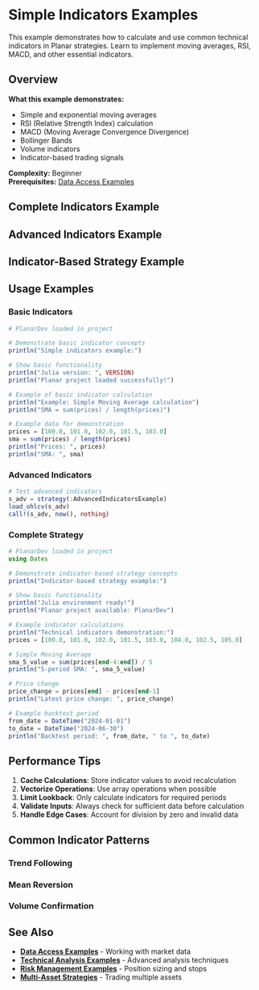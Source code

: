 # Simple Indicators Examples

This example demonstrates how to calculate and use common technical indicators in Planar strategies. Learn to implement moving averages, RSI, MACD, and other essential indicators.

## Overview

**What this example demonstrates:**
- Simple and exponential moving averages
- RSI (Relative Strength Index) calculation
- MACD (Moving Average Convergence Divergence)
- Bollinger Bands
- Volume indicators
- Indicator-based trading signals

**Complexity:** Beginner  
**Prerequisites:** [Data Access Examples](data-access.md)

## Complete Indicators Example


## Advanced Indicators Example


## Indicator-Based Strategy Example


## Usage Examples

### Basic Indicators
```julia
# PlanarDev loaded in project

# Demonstrate basic indicator concepts
println("Simple indicators example:")

# Show basic functionality
println("Julia version: ", VERSION)
println("Planar project loaded successfully!")

# Example of basic indicator calculation
println("Example: Simple Moving Average calculation")
println("SMA = sum(prices) / length(prices)")

# Example data for demonstration
prices = [100.0, 101.0, 102.0, 101.5, 103.0]
sma = sum(prices) / length(prices)
println("Prices: ", prices)
println("SMA: ", sma)
```

### Advanced Indicators
```julia
# Test advanced indicators
s_adv = strategy(:AdvancedIndicatorsExample)
load_ohlcv(s_adv)
call!(s_adv, now(), nothing)
```

### Complete Strategy
```julia
# PlanarDev loaded in project
using Dates

# Demonstrate indicator-based strategy concepts
println("Indicator-based strategy example:")

# Show basic functionality
println("Julia environment ready!")
println("Planar project available: PlanarDev")

# Example indicator calculations
println("Technical indicators demonstration:")
prices = [100.0, 101.0, 102.0, 101.5, 103.0, 104.0, 102.5, 105.0]

# Simple Moving Average
sma_5_value = sum(prices[end-4:end]) / 5
println("5-period SMA: ", sma_5_value)

# Price change
price_change = prices[end] - prices[end-1]
println("Latest price change: ", price_change)

# Example backtest period
from_date = DateTime("2024-01-01")
to_date = DateTime("2024-06-30")
println("Backtest period: ", from_date, " to ", to_date)
```

## Performance Tips

1. **Cache Calculations**: Store indicator values to avoid recalculation
2. **Vectorize Operations**: Use array operations when possible
3. **Limit Lookback**: Only calculate indicators for required periods
4. **Validate Inputs**: Always check for sufficient data before calculation
5. **Handle Edge Cases**: Account for division by zero and invalid data

## Common Indicator Patterns

### Trend Following

### Mean Reversion

### Volume Confirmation

## See Also

- **[Data Access Examples](data-access.md)** - Working with market data
- **[Technical Analysis Examples](#technical-analysis)** - Advanced analysis techniques
- **[Risk Management Examples](../../advanced/risk-management.md)** - Position sizing and stops
- **[Multi-Asset Strategies](#multi-asset)** - Trading multiple assets